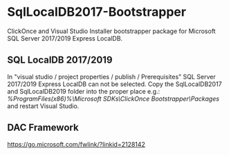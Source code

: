 # SqlLocalDB2017-Bootstrapper

ClickOnce and Visual Studio Installer bootstrapper package for Microsoft SQL Server 2017/2019 Express LocalDB.

## SQL LocalDB 2017/2019

In "visual studio / project properties / publish / Prerequisites" SQL Server 2017/2019 Express LocalDB can not be selected. 
Copy the SqlLocalDB2017 and SqlLocalDB2019 folder into the proper place e.g.: 
*%ProgramFiles(x86)%\Microsoft SDKs\ClickOnce Bootstrapper\Packages* and restart Visual Studio.

## DAC Framework

https://go.microsoft.com/fwlink/?linkid=2128142

